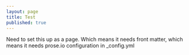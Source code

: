 ```yaml
---
layout: page
title: Test
published: true
---
```


Need to set this up as a page. Which means it needs front matter, which means it needs
prose.io configuration in _config.yml
